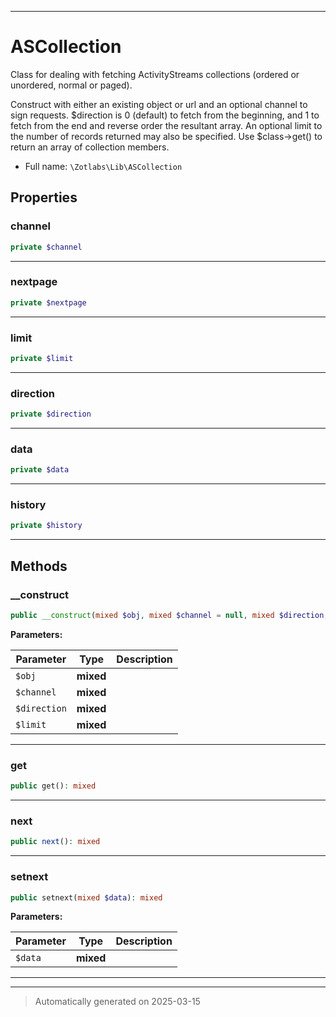 ***

# ASCollection

Class for dealing with fetching ActivityStreams collections (ordered or unordered, normal or paged).

Construct with either an existing object or url and an optional channel to sign requests.
$direction is 0 (default) to fetch from the beginning, and 1 to fetch from the end and reverse order the resultant array.
An optional limit to the number of records returned may also be specified.
Use $class->get() to return an array of collection members.

* Full name: `\Zotlabs\Lib\ASCollection`



## Properties


### channel



```php
private $channel
```






***

### nextpage



```php
private $nextpage
```






***

### limit



```php
private $limit
```






***

### direction



```php
private $direction
```






***

### data



```php
private $data
```






***

### history



```php
private $history
```






***

## Methods


### __construct



```php
public __construct(mixed $obj, mixed $channel = null, mixed $direction, mixed $limit): mixed
```








**Parameters:**

| Parameter | Type | Description |
|-----------|------|-------------|
| `$obj` | **mixed** |  |
| `$channel` | **mixed** |  |
| `$direction` | **mixed** |  |
| `$limit` | **mixed** |  |





***

### get



```php
public get(): mixed
```












***

### next



```php
public next(): mixed
```












***

### setnext



```php
public setnext(mixed $data): mixed
```








**Parameters:**

| Parameter | Type | Description |
|-----------|------|-------------|
| `$data` | **mixed** |  |





***


***
> Automatically generated on 2025-03-15
